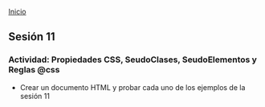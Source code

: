<!-- No borrar o modificar -->
[Inicio](./index.md)

## Sesión 11 


<!-- Su documentación aquí -->


### Actividad: Propiedades CSS, SeudoClases, SeudoElementos y Reglas @css

- Crear un documento HTML y probar cada uno de los ejemplos de la sesión 11



